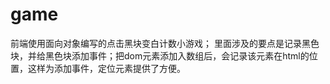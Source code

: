 # game
前端使用面向对象编写的点击黑块变白计数小游戏；
里面涉及的要点是记录黑色块，并给黑色块添加事件；把dom元素添加入数组后，会记录该元素在html的位置，这样为添加事件，定位元素提供了方便。
